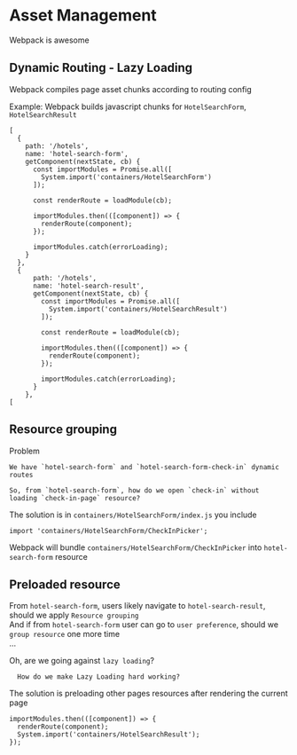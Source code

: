 # Asset Management

Webpack is awesome

## Dynamic Routing - Lazy Loading

Webpack compiles page asset chunks according to routing config  

Example: Webpack builds javascript chunks for `HotelSearchForm`, `HotelSearchResult`

```JS
[
  {
    path: '/hotels',
    name: 'hotel-search-form',
    getComponent(nextState, cb) {
      const importModules = Promise.all([
        System.import('containers/HotelSearchForm')
      ]);

      const renderRoute = loadModule(cb);

      importModules.then(([component]) => {
        renderRoute(component);
      });

      importModules.catch(errorLoading);
    }
  },
  {
      path: '/hotels',
      name: 'hotel-search-result',
      getComponent(nextState, cb) {
        const importModules = Promise.all([
          System.import('containers/HotelSearchResult')
        ]);
  
        const renderRoute = loadModule(cb);
  
        importModules.then(([component]) => {
          renderRoute(component);
        });
  
        importModules.catch(errorLoading);
      }
    },
[
```

## Resource grouping
Problem

``` 
We have `hotel-search-form` and `hotel-search-form-check-in` dynamic routes

So, from `hotel-search-form`, how do we open `check-in` without loading `check-in-page` resource?
```
 
The solution is in `containers/HotelSearchForm/index.js`  you include

```JS
import 'containers/HotelSearchForm/CheckInPicker';
```

Webpack will bundle `containers/HotelSearchForm/CheckInPicker` into `hotel-search-form` resource

## Preloaded resource
From `hotel-search-form`, users likely navigate to `hotel-search-result`, should we apply `Resource grouping`  
And if from `hotel-search-form` user can go to `user preference`, should we `group resource` one more time  
...    
  
Oh, are we going against `lazy loading`?

```
  How do we make Lazy Loading hard working?
```

The solution is preloading other pages resources after rendering the current page
```JS
importModules.then(([component]) => {
  renderRoute(component);
  System.import('containers/HotelSearchResult');
});
```
